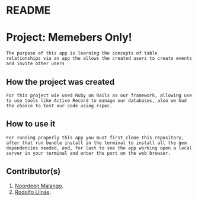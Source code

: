 # README

# Project: Memebers Only!
    The purpose of this app is learning the concepts of table relationships via an app the allows the created users to create events and invite other users

## How the project was created
    For this project wie used Ruby on Rails as our framework, allowing use to use tools like Active Record to manage our databases, also we had the chance to test our code using rspec. 

## How to use it 
    For running properly this app you must first clone this repository, after that run bundle install in the terminal to install all the gem dependencies needed, and, for last to see the app working open a local server in your terminal and enter the port on the web browser.

## Contributor(s)
1. [Noordeen Malango](https://github.com/othman-19/).
2. [Rodolfo Llinás](https://github.com/Mesi21).

